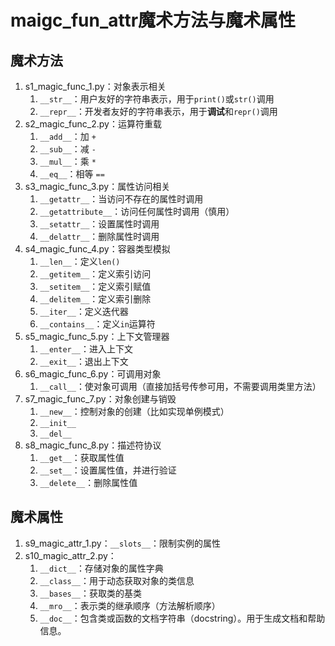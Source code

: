 # maigc_fun_attr魔术方法与魔术属性

## 魔术方法

1. s1_magic_func_1.py：对象表示相关
   1. `__str__`：用户友好的字符串表示，用于`print()`或`str()`调用
   2. `__repr__`：开发者友好的字符串表示，用于**调试**和`repr()`调用
2. s2_magic_func_2.py：运算符重载
   1. `__add__`：加 `+`
   2. `__sub__`：减 `-`
   3. `__mul__`：乘 `*`
   4. `__eq__`：相等 `==`
3. s3_magic_func_3.py：属性访问相关
   1. `__getattr__`：当访问不存在的属性时调用
   2. `__getattribute__`：访问任何属性时调用（慎用）
   3. `__setattr__`：设置属性时调用
   4. `__delattr__`：删除属性时调用
4. s4_magic_func_4.py：容器类型模拟
   1. `__len__`：定义`len()`
   2. `__getitem__`：定义索引访问
   3. `__setitem__`：定义索引赋值
   4. `__delitem__`：定义索引删除
   5. `__iter__`：定义迭代器
   6. `__contains__`：定义`in`运算符
5. s5_magic_func_5.py：上下文管理器
   1. `__enter__`：进入上下文
   2. `__exit__`：退出上下文
6. s6_magic_func_6.py：可调用对象
   1. `__call__`：使对象可调用（直接加括号传参可用，不需要调用类里方法）
7. s7_magic_func_7.py：对象创建与销毁
   1. `__new__`：控制对象的创建（比如实现单例模式）
   2. `__init__`
   3. `__del__`
8. s8_magic_func_8.py：描述符协议
   1. `__get__`：获取属性值
   2. `__set__`：设置属性值，并进行验证
   3. `__delete__`：删除属性值

## 魔术属性

1.  s9_magic_attr_1.py：`__slots__`：限制实例的属性
2.  s10_magic_attr_2.py：
    1.  `__dict__`：存储对象的属性字典
    2.  `__class__`：用于动态获取对象的类信息
    3.  `__bases__`：获取类的基类
    4.  `__mro__`：表示类的继承顺序（方法解析顺序）
    5.  `__doc__`：包含类或函数的文档字符串（docstring）。用于生成文档和帮助信息。